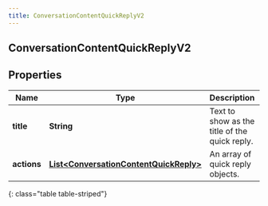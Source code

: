 ```yaml
---
title: ConversationContentQuickReplyV2
---
```

## ConversationContentQuickReplyV2


## Properties

| Name | Type | Description | Notes |
| ------------ | ------------- | ------------- | ------------- |
| **title** | <!----><!---->**String**<!----> | Text to show as the title of the quick reply. |  |
| **actions** | <!----><!---->[**List&lt;ConversationContentQuickReply&gt;**](ConversationContentQuickReply.html)<!----> | An array of quick reply objects. |  |
{: class="table table-striped"}



